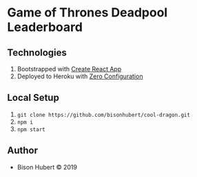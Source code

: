 # Game of Thrones Deadpool Leaderboard

## Technologies

1. Bootstrapped with [Create React App](https://github.com/facebook/create-react-app)
2. Deployed to Heroku with [Zero Configuration](https://blog.heroku.com/deploying-react-with-zero-configuration)

## Local Setup

1. `git clone https://github.com/bisonhubert/cool-dragon.git`
2. `npm i`
3. `npm start`

## Author

* Bison Hubert © 2019
